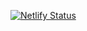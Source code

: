 
[![Netlify Status](https://api.netlify.com/api/v1/badges/e247c197-a620-489c-a5c8-4d7c55c5ec06/deploy-status)](https://app.netlify.com/sites/huaqo/deploys)
